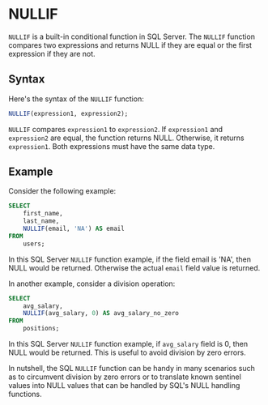 # NULLIF

`NULLIF` is a built-in conditional function in SQL Server. The `NULLIF` function compares two expressions and returns NULL if they are equal or the first expression if they are not.

## Syntax

Here's the syntax of the `NULLIF` function:

```sql
NULLIF(expression1, expression2);
```
`NULLIF` compares `expression1` to `expression2`. If `expression1` and `expression2` are equal, the function returns NULL. Otherwise, it returns `expression1`. Both expressions must have the same data type.

## Example

Consider the following example:

```sql
SELECT 
    first_name, 
    last_name,
    NULLIF(email, 'NA') AS email
FROM 
    users;
```
In this SQL Server `NULLIF` function example, if the field email is 'NA', then NULL would be returned. Otherwise the actual `email` field value is returned.

In another example, consider a division operation:

```sql
SELECT 
    avg_salary,
    NULLIF(avg_salary, 0) AS avg_salary_no_zero
FROM 
    positions;
```

In this SQL Server `NULLIF` function example, if `avg_salary` field is 0, then NULL would be returned. This is useful to avoid division by zero errors.

In nutshell, the SQL `NULLIF` function can be handy in many scenarios such as to circumvent division by zero errors or to translate known sentinel values into NULL values that can be handled by SQL's NULL handling functions.
